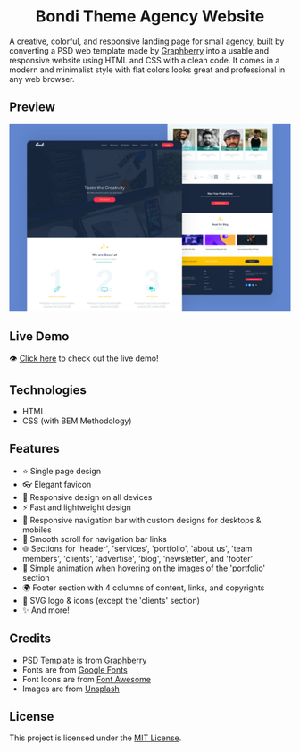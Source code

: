 <h1 align='center'>Bondi Theme Agency Website</h1>

A creative, colorful, and responsive landing page for small agency, built by converting a PSD web template made by [Graphberry](https://www.graphberry.com/item/bondi-psd-landing-page) into a usable and responsive website using HTML and CSS with a clean code. It comes in a modern and minimalist style with flat colors looks great and professional in any web browser.

## Preview
![design-view](./Images/preview.png)

## Live Demo
👁 [Click here](https://mohammadjarabah681.github.io/bondi-theme-agency-website) to check out the live demo!

## Technologies
* HTML
* CSS (with BEM Methodology)

## Features
* ⭐ Single page design
* 👓 Elegant favicon
* 🤖 Responsive design on all devices
* ⚡ Fast and lightweight design
* 🍫 Responsive navigation bar with custom designs for desktops & mobiles
* 🌱 Smooth scroll for navigation bar links
* 🌐 Sections for 'header', 'services', 'portfolio', 'about us', 'team members', 'clients', 'advertise', 'blog', 'newsletter', and 'footer'
* 🌠 Simple animation when hovering on the images of the 'portfolio' section
* 🌍 Footer section with 4 columns of content, links, and copyrights
* 🎨 SVG logo & icons (except the 'clients' section)
* ✨ And more!

## Credits
* PSD Template is from [Graphberry](https://www.graphberry.com)
* Fonts are from [Google Fonts](https://fonts.google.com)
* Font Icons are from [Font Awesome](https://fontawesome.com)
* Images are from [Unsplash](https://unsplash.com)

## License
This project is licensed under the [MIT License](./LICENSE).
